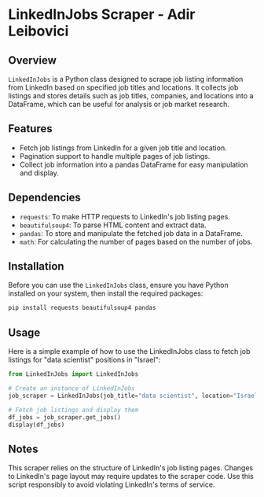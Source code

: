 # LinkedInJobs Scraper - Adir Leibovici

## Overview
`LinkedInJobs` is a Python class designed to scrape job listing information from LinkedIn based on specified job titles and locations. It collects job listings and stores details such as job titles, companies, and locations into a DataFrame, which can be useful for analysis or job market research.

## Features
- Fetch job listings from LinkedIn for a given job title and location.
- Pagination support to handle multiple pages of job listings.
- Collect job information into a pandas DataFrame for easy manipulation and display.

## Dependencies
- `requests`: To make HTTP requests to LinkedIn's job listing pages.
- `beautifulsoup4`: To parse HTML content and extract data.
- `pandas`: To store and manipulate the fetched job data in a DataFrame.
- `math`: For calculating the number of pages based on the number of jobs.

## Installation

Before you can use the `LinkedInJobs` class, ensure you have Python installed on your system, then install the required packages:

```bash
pip install requests beautifulsoup4 pandas
```

## Usage
Here is a simple example of how to use the LinkedInJobs class to fetch job listings for "data scientist" positions in "Israel":

``` python
from LinkedInJobs import LinkedInJobs

# Create an instance of LinkedInJobs
job_scraper = LinkedInJobs(job_title="data scientist", location="Israel", numjob=700)

# Fetch job listings and display them
df_jobs = job_scraper.get_jobs()
display(df_jobs)
```
## Notes
This scraper relies on the structure of LinkedIn's job listing pages. Changes to LinkedIn's page layout may require updates to the scraper code.
Use this script responsibly to avoid violating LinkedIn's terms of service.
